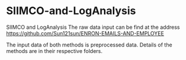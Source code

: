 # SIIMCO-and-LogAnalysis
SIIMCO and LogAnalysis
The raw data input can be find at the address https://github.com/Sun121sun/ENRON-EMAILS-AND-EMPLOYEE

The input data of both methods is preprocessed data. Details of the methods are in their respective folders.
